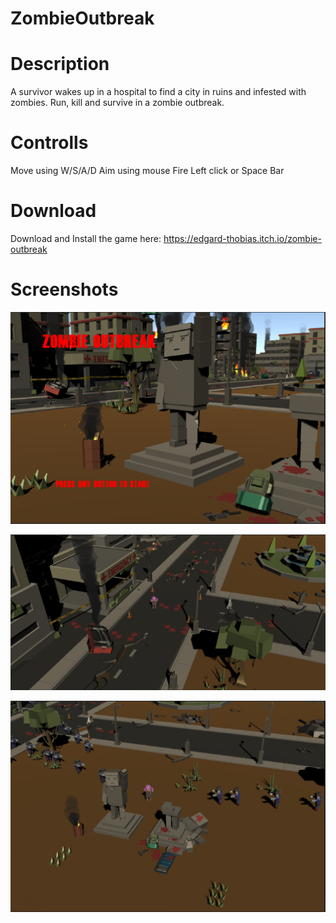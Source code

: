 # ZombieOutbreak

# Description
A survivor wakes up in a hospital to find a city in ruins and infested with zombies.
Run, kill and survive in a zombie outbreak.

# Controlls
Move using W/S/A/D
Aim using mouse
Fire Left click or Space Bar

# Download
Download and Install the game here: https://edgard-thobias.itch.io/zombie-outbreak

# Screenshots
![](ZombieOut/Assets/Imagens/ZombieOut2.png)

![](ZombieOut/Assets/Imagens/ZombieOut1.png)

![](ZombieOut/Assets/Imagens/ZombieOut3.png)
